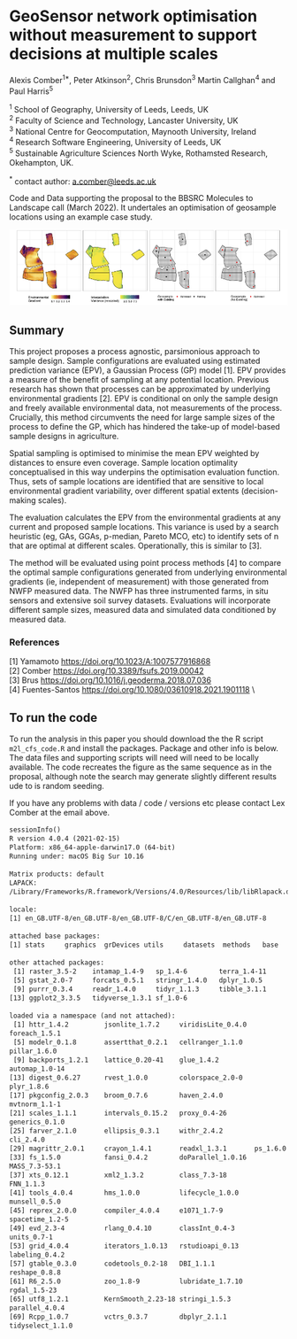 # GeoSensor network optimisation without measurement to support decisions at multiple scales

Alexis Comber<sup>1*</sup>, Peter Atkinson<sup>2</sup>, Chris Brunsdon<sup>3</sup> Martin Callghan<sup>4</sup> and Paul Harris<sup>5</sup>

<sup>1</sup> School of Geography, University of Leeds, Leeds, UK\
<sup>2</sup> Faculty of Science and Technology, Lancaster University, UK\
<sup>3</sup> National Centre for Geocomputation, Maynooth University, Ireland\
<sup>4</sup> Research Software Engineering, University of Leeds, UK\
<sup>5</sup> Sustainable Agriculture Sciences North Wyke, Rothamsted Research, Okehampton, UK.

<sup>*</sup> contact author: a.comber@leeds.ac.uk

Code and Data supporting the proposal to the BBSRC Molecules to Landscape call (March 2022). It undertales an optimisation of geosample locations using an example case study.

![Caption for the picture.](fig1.png)

## Summary
This project proposes a process agnostic, parsimonious approach to sample design. Sample configurations are evaluated using estimated prediction variance (EPV), a Gaussian Process (GP) model [1]. EPV provides a measure of the benefit of sampling at any potential location. Previous research has shown that processes can be approximated by underlying environmental gradients [2]. EPV is conditional on only the sample design and freely available environmental data, not measurements of the process. Crucially, this method circumvents the need for large sample sizes of the process to define the GP, which has hindered the take-up of model-based sample designs in agriculture.

Spatial sampling is optimised to minimise the mean EPV weighted by distances to ensure even coverage. Sample location optimality conceptualised in this way underpins the optimisation evaluation function. Thus, sets of sample locations are identified that are sensitive to local environmental gradient variability, over different spatial extents (decision-making scales).

The evaluation calculates the EPV from the environmental gradients at any current and proposed sample locations. This variance is used by a search heuristic (eg, GAs, GGAs, p-median, Pareto MCO, etc) to identify sets of n that are optimal at different scales. Operationally, this is similar to [3].

The method will be evaluated using point process methods [4] to compare the optimal sample configurations generated from underlying environmental gradients (ie, independent of measurement) with those generated from NWFP measured data. The NWFP has three instrumented farms, in situ sensors and extensive soil survey datasets. Evaluations will incorporate different sample sizes, measured data and simulated data conditioned by measured data.

### References
[1] Yamamoto https://doi.org/10.1023/A:1007577916868 \
[2] Comber https://doi.org/10.3389/fsufs.2019.00042 \
[3] Brus https://doi.org/10.1016/j.geoderma.2018.07.036 \
[4] Fuentes-Santos https://doi.org/10.1080/03610918.2021.1901118 \

## To run the code
To run the analysis in this paper you should download the the R script `m2l_cfs_code.R` and install the packages. Package and other info is below. The data files and supporting scripts will need will need to be locally available. The code recreates the figure as the same sequence as in the proposal, although note the search may generate slightly different results ude to is random seeding.

If you have any problems with data / code / versions etc please contact Lex Comber at the email above.

```{r}
sessionInfo()
R version 4.0.4 (2021-02-15)
Platform: x86_64-apple-darwin17.0 (64-bit)
Running under: macOS Big Sur 10.16

Matrix products: default
LAPACK: /Library/Frameworks/R.framework/Versions/4.0/Resources/lib/libRlapack.dylib

locale:
[1] en_GB.UTF-8/en_GB.UTF-8/en_GB.UTF-8/C/en_GB.UTF-8/en_GB.UTF-8

attached base packages:
[1] stats     graphics  grDevices utils     datasets  methods   base     

other attached packages:
 [1] raster_3.5-2    intamap_1.4-9   sp_1.4-6        terra_1.4-11   
 [5] gstat_2.0-7     forcats_0.5.1   stringr_1.4.0   dplyr_1.0.5    
 [9] purrr_0.3.4     readr_1.4.0     tidyr_1.1.3     tibble_3.1.1   
[13] ggplot2_3.3.5   tidyverse_1.3.1 sf_1.0-6       

loaded via a namespace (and not attached):
 [1] httr_1.4.2         jsonlite_1.7.2     viridisLite_0.4.0  foreach_1.5.1     
 [5] modelr_0.1.8       assertthat_0.2.1   cellranger_1.1.0   pillar_1.6.0      
 [9] backports_1.2.1    lattice_0.20-41    glue_1.4.2         automap_1.0-14    
[13] digest_0.6.27      rvest_1.0.0        colorspace_2.0-0   plyr_1.8.6        
[17] pkgconfig_2.0.3    broom_0.7.6        haven_2.4.0        mvtnorm_1.1-1     
[21] scales_1.1.1       intervals_0.15.2   proxy_0.4-26       generics_0.1.0    
[25] farver_2.1.0       ellipsis_0.3.1     withr_2.4.2        cli_2.4.0         
[29] magrittr_2.0.1     crayon_1.4.1       readxl_1.3.1       ps_1.6.0          
[33] fs_1.5.0           fansi_0.4.2        doParallel_1.0.16  MASS_7.3-53.1     
[37] xts_0.12.1         xml2_1.3.2         class_7.3-18       FNN_1.1.3         
[41] tools_4.0.4        hms_1.0.0          lifecycle_1.0.0    munsell_0.5.0     
[45] reprex_2.0.0       compiler_4.0.4     e1071_1.7-9        spacetime_1.2-5   
[49] evd_2.3-4          rlang_0.4.10       classInt_0.4-3     units_0.7-1       
[53] grid_4.0.4         iterators_1.0.13   rstudioapi_0.13    labeling_0.4.2    
[57] gtable_0.3.0       codetools_0.2-18   DBI_1.1.1          reshape_0.8.8     
[61] R6_2.5.0           zoo_1.8-9          lubridate_1.7.10   rgdal_1.5-23      
[65] utf8_1.2.1         KernSmooth_2.23-18 stringi_1.5.3      parallel_4.0.4    
[69] Rcpp_1.0.7         vctrs_0.3.7        dbplyr_2.1.1       tidyselect_1.1.0 
```
